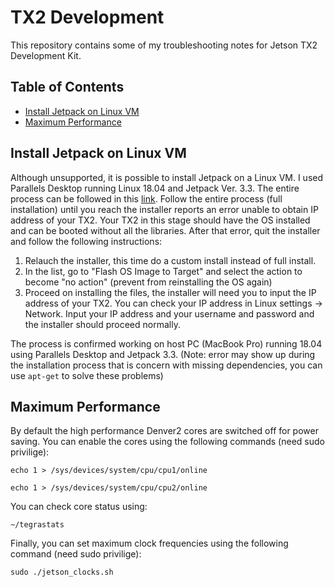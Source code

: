# TX2 Development
This repository contains some of my troubleshooting notes for Jetson TX2 Development Kit.

## Table of Contents
* [Install Jetpack on Linux VM](#install-jetpack-on-linux-vm)
* [Maximum Performance](#maximum-performance)

## Install Jetpack on Linux VM

Although unsupported, it is possible to install Jetpack on a Linux VM. I used Parallels Desktop running Linux 18.04 and Jetpack Ver. 3.3. The entire process can be followed in this [link](https://docs.nvidia.com/jetpack-l4t/2_1/index.html#developertools/mobile/jetpack/jetpack_l4t/2.0/jetpack_l4t_install.htm). Follow the entire process (full installation) until you reach the installer reports an error unable to obtain IP address of your TX2. Your TX2 in this stage should have the OS installed and can be booted without all the libraries. After that error, quit the installer and follow the following instructions:

1. Relauch the installer, this time do a custom install instead of full install.
2. In the list, go to "Flash OS Image to Target" and select the action to become "no action" (prevent from reinstalling the OS again)
3. Proceed on installing the files, the installer will need you to input the IP address of your TX2. You can check your IP address in Linux settings -> Network. Input your IP address and your username and password and the installer should proceed normally.

The process is confirmed working on host PC (MacBook Pro) running 18.04 using Parallels Desktop and Jetpack 3.3. (Note: error may show up during the installation process that is concern with missing dependencies, you can use `apt-get` to solve these problems)

## Maximum Performance

By default the high performance Denver2 cores are switched off for power saving. You can enable the cores using the following commands (need sudo privilige):

`echo 1 > /sys/devices/system/cpu/cpu1/online`

`echo 1 > /sys/devices/system/cpu/cpu2/online`

You can check core status using:

`~/tegrastats`

Finally, you can set maximum clock frequencies using the following command (need sudo privilige):

`sudo ./jetson_clocks.sh`
